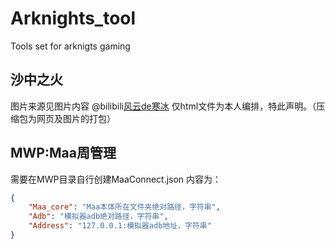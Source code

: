 # Arknights_tool

Tools set for arknigts gaming

## 沙中之火

图片来源见图片内容 @bilibili[风云de寒冰](https://space.bilibili.com/251015631)
仅html文件为本人编排，特此声明。（压缩包为网页及图片的打包）

## MWP:Maa周管理

需要在MWP目录自行创建MaaConnect.json
内容为：

```json
{
    "Maa_core": "Maa本体所在文件夹绝对路径，字符串",
    "Adb": "模拟器adb绝对路径，字符串",
    "Address": "127.0.0.1:模拟器adb地址，字符串"
}
```
